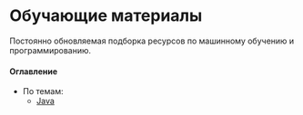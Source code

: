 # Обучающие материалы

Постоянно обновляемая подборка ресурсов по машинному обучению и программированию.

#### Оглавление

* По темам:
	* [Java](/big-data.md)